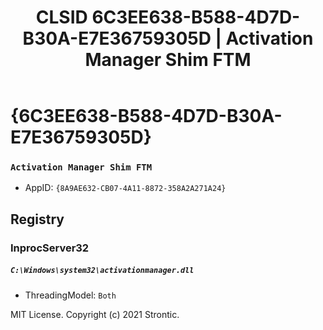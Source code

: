 ﻿---
title: "CLSID 6C3EE638-B588-4D7D-B30A-E7E36759305D | Activation Manager Shim FTM"
excerpt: What is COM-Object CLSID 6C3EE638-B588-4D7D-B30A-E7E36759305D?
---

# {6C3EE638-B588-4D7D-B30A-E7E36759305D}

### `Activation Manager Shim FTM`
* AppID: `{8A9AE632-CB07-4A11-8872-358A2A271A24}`

## Registry


### InprocServer32

##### `C:\Windows\system32\activationmanager.dll`
* ThreadingModel: `Both`

MIT License. Copyright (c) 2021 Strontic.


